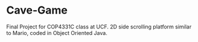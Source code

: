 # Cave-Game
Final Project for COP4331C class at UCF. 2D side scrolling platform similar to Mario, coded in Object Oriented Java. 
